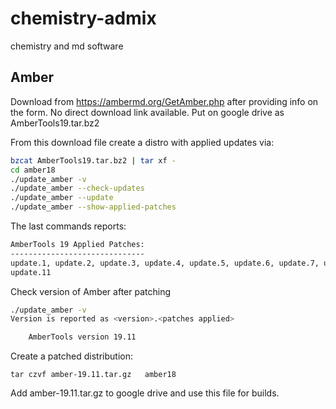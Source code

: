 # chemistry-admix
chemistry and md software


## Amber

Download from https://ambermd.org/GetAmber.php after providing info on the form.
No direct download link available. Put on google drive as AmberTools19.tar.bz2 

From this download file create a distro with applied updates via:

```bash
bzcat AmberTools19.tar.bz2 | tar xf -
cd amber18
./update_amber -v
./update_amber --check-updates
./update_amber --update
./update_amber --show-applied-patches
```
The last commands reports:
```txt
AmberTools 19 Applied Patches:
------------------------------
update.1, update.2, update.3, update.4, update.5, update.6, update.7, update.8, update.9, update.10,
update.11 

```

Check version of Amber after patching
```bash
./update_amber -v
Version is reported as <version>.<patches applied>

	AmberTools version 19.11
```

Create a patched distribution:
```
tar czvf amber-19.11.tar.gz   amber18
```

Add amber-19.11.tar.gz to google drive and use this file for builds. 
